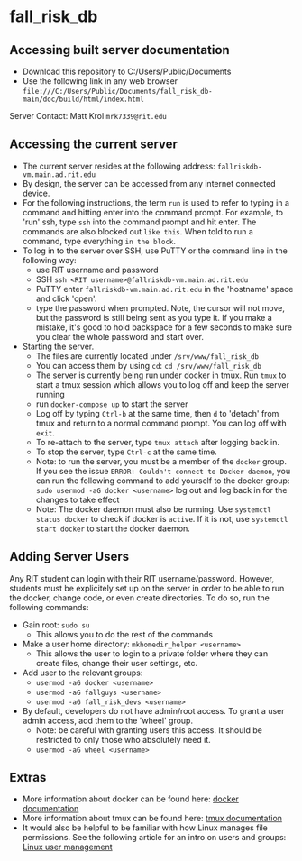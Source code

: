 # fall_risk_db

## Accessing built server documentation
* Download this repository to C:/Users/Public/Documents
* Use the following link in any web browser `file:///C:/Users/Public/Documents/fall_risk_db-main/doc/build/html/index.html`

Server Contact: Matt Krol `mrk7339@rit.edu`

## Accessing the current server
* The current server resides at the following address: `fallriskdb-vm.main.ad.rit.edu`
* By design, the server can be accessed from any internet connected device.
* For the following instructions, the term `run` is used to refer to typing in a command and hitting enter into the command prompt. For example, to 'run' ssh, type `ssh` into the command prompt and hit enter. The commands are also blocked out `like this`. When told to run a command, type everything `in the block`. 
* To log in to the server over SSH, use PuTTY or the command line in the following way:
  * use RIT username and password
  * SSH `ssh <RIT username>@fallriskdb-vm.main.ad.rit.edu`
  * PuTTY enter `fallriskdb-vm.main.ad.rit.edu` in the 'hostname' space and click 'open'. 
  * type the password when prompted. Note, the cursor will not move, but the password is still being sent as you type it. If you make a mistake, it's good to hold backspace for a few seconds to make sure you clear the whole password and start over. 
* Starting the server. 
  * The files are currently located under `/srv/www/fall_risk_db`
  * You can access them by using `cd`: `cd /srv/www/fall_risk_db`
  * The server is currently being run under docker in tmux. Run `tmux` to start a tmux session which allows you to log off and keep the server running
  * run `docker-compose up` to start the server
  * Log off by typing `Ctrl-b` at the same time, then `d` to 'detach' from tmux and return to a normal command prompt. You can log off with `exit`. 
  * To re-attach to the server, type `tmux attach` after logging back in. 
  * To stop the server, type `Ctrl-c` at the same time. 
  * Note: to run the server, you must be a member of the `docker` group. If you see the issue `ERROR: Couldn't connect to Docker daemon`, you can run the following command to add yourself to the docker group: `sudo usermod -aG docker <username>` log out and log back in for the changes to take effect
  * Note: The docker daemon must also be running. Use `systemctl status docker` to check if docker is `active`. If it is not, use `systemctl start docker` to start the docker daemon.

## Adding Server Users
Any RIT student can login with their RIT username/password. However, students must be explicitely set up on the server in order to be able to run the docker, change code, or even create directories. To do so, run the following commands:
* Gain root: `sudo su`
  * This allows you to do the rest of the commands
* Make a user home directory: `mkhomedir_helper <username>` 
  * This allows the user to login to a private folder where they can create files, change their user settings, etc.
* Add user to the relevant groups:
  * `usermod -aG docker <username>`
  * `usermod -aG fallguys <username>` 
  * `usermod -aG fall_risk_devs <username>`
* By default, developers do not have admin/root access. To grant a user admin access, add them to the 'wheel' group.
  * Note: be careful with granting users this access. It should be restricted to only those who absolutely need it. 
  * `usermod -aG wheel <username>`

## Extras
* More information about docker can be found here: [docker documentation](https://docs.docker.com/)
* More information about tmux can be found here: [tmux documentation](https://linuxize.com/post/getting-started-with-tmux/)
* It would also be helpful to be familiar with how Linux manages file permissions. See the following article for an intro on users and groups: [Linux user management](https://www.redhat.com/sysadmin/linux-user-group-management)
